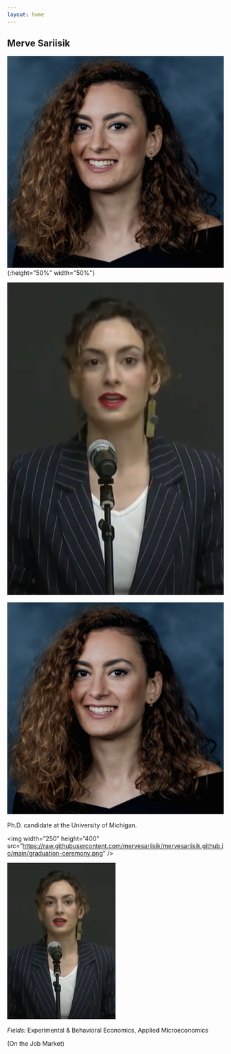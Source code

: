 ```yaml
---
layout: home 
---
```


## Merve Sariisik


![test image size](https://raw.githubusercontent.com/mervesariisik/mervesariisik.github.io/main/headshot-cropped.png){:height="50%" width="50%"}

![graduation ceremony](https://raw.githubusercontent.com/mervesariisik/mervesariisik.github.io/main/graduation-ceremony.png)

![graduation ceremony](https://raw.githubusercontent.com/mervesariisik/mervesariisik.github.io/main/headshot-cropped.png)

Ph.D. candidate at the University of Michigan.


<img width=”250" height=”400" src=”https://raw.githubusercontent.com/mervesariisik/mervesariisik.github.io/main/graduation-ceremony.png" />
                                                                                                                                        
                                                                                                                                        
<img src="https://raw.githubusercontent.com/mervesariisik/mervesariisik.github.io/main/graduation-ceremony.png" width=50% height=50%>

                                                                                                               
                                                                                                               
*Fields:* Experimental & Behavioral Economics, Applied Microeconomics

(On the Job Market)
